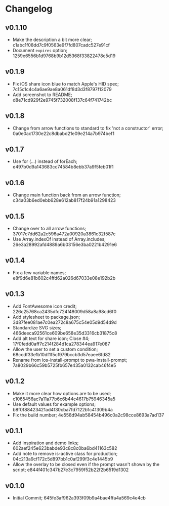# Changelog

## v0.1.10

- Make the description a bit more clear; c1abc1f08dd7c9f0563e9f7fd807cadc527e91cf
- Document `expires` option; 1259e6556b1d9768b9b12d5368f33822478c5d19

## v0.1.9

- Fix iOS share icon blue to match Apple's HID spec; 7c15c1c4c4a6ae9ae8a061df8d3d3f8797f12079
- Add screenshot to README; d8e71cd929f2e9745f732008f137c64f741742bc

## v0.1.8

- Change from arrow functions to standard to fix 'not a constructor' error; 0a0e0ac1730e22c8dbabd21e09e214a7b974bef1

## v0.1.7

- Use for (...) instead of forEach; e497b0d9a143683cc74584b8ebb37a9f5feb01f1

## v0.1.6

- Change main function back from an arrow function; c34a03b6ed0ebb628e612ab817f24b91a1298423

## v0.1.5

- Change over to all arrow functions; 37017c7dd62a2c596a472a00920a3861c32f587c
- Use Array.indexOf instead of Array.includes; 26e3a28992afd4889a6b03156e3ba0221b4291e6

## v0.1.4

- Fix a few variable names; e8f9d6e81b602c4ffd62a026d67033e08e192b2b

## v0.1.3

- Add FontAwesome icon credit; 226c25768ca2435dfc724f48009d58a8a98cd6f0
- Add stylesheet to package.json; 3d87fee081ae7c0ea272c8a675c54e05d9d54d9d
- Standardize SVG sizes; 466deeca92561ce609be658e35d3316cb31875c8
- Add alt text for share icon; Close #4; 17f0fedd0aff7c214f284d1ca278344ea917e087
- Allow the user to set a custom condition; 68ccdf33e1b10df1f5cf979bccb3d57eaee6fd82
- Rename from ios-install-prompt to pwa-install-prompt; 7a8029b66c59b5725fb657e435a0132cab46f4e5

## v0.1.2

- Make it more clear how options are to be used; c1065456ac7a11a77b6c6b44c4617b75946345a5
- Use default values for example options; b8f0f88423421ad4f30cba7fd7122b1c41309b4a
- Fix the build number; 4e558d94ab58454b496c0a2c98cce8693a7ad137

## v0.1.1

- Add inspiration and demo links; 602aef245e623babde93c8c8c0ba6bd41163c582
- Add note to remove is-active class for production; 04c213a9cf172c5d897bb1c0af299f3c4e1445b9
- Allow the overlay to be closed even if the prompt wasn't shown by the script; e844f401c347b27e3c7959f52b22f2b6519d1302

## v0.1.0

- Initial Commit; 645fe3af962a393f09b9a4bae4ffa4a569c4e4cb
